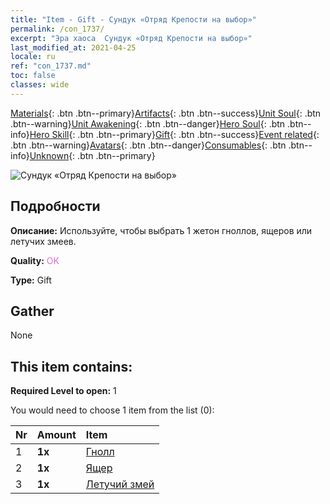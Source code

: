 ```yaml
---
title: "Item - Gift - Сундук «Отряд Крепости на выбор»"
permalink: /con_1737/
excerpt: "Эра хаоса  Сундук «Отряд Крепости на выбор»"
last_modified_at: 2021-04-25
locale: ru
ref: "con_1737.md"
toc: false
classes: wide
---
```

 [Materials](/ItemsRU/){: .btn .btn--primary}[Artifacts](/ItemsRU/Artifacts/){: .btn .btn--success}[Unit Soul](/ItemsRU/UnitSoul/){: .btn .btn--warning}[Unit Awakening](/ItemsRU/UnitAwakening/){: .btn .btn--danger}[Hero Soul](/ItemsRU/HeroSoul/){: .btn .btn--info}[Hero Skill](/ItemsRU/HeroSkill/){: .btn .btn--primary}[Gift](/ItemsRU/Gift/){: .btn .btn--success}[Event related](/ItemsRU/Events/){: .btn .btn--warning}[Avatars](/ItemsRU/Avatars/){: .btn .btn--danger}[Consumables](/ItemsRU/Consumables/){: .btn .btn--info}[Unknown](/ItemsRU/Unknown/){: .btn .btn--primary}

 ![Сундук «Отряд Крепости на выбор»](/images/t/i_907353.png)

## Подробности
 **Описание:** Используйте, чтобы выбрать 1 жетон гноллов, ящеров или летучих змеев.

 **Quality:** <span style="color: #DA70D6">OK</span>

 **Type:** Gift

## Gather

  None

## This item contains:

 **Required Level to open:** 1

 You would need to choose 1 item from the list (0):

  | Nr | Amount |     Item    |
  |:---|:-------|:------------|
  | 1 |  **1x** | [Гнолл](/ItemsRU/unt_253/) |  | 
  | 2 |  **1x** | [Ящер](/ItemsRU/unt_254/) |  | 
  | 3 |  **1x** | [Летучий змей](/ItemsRU/unt_255/) |  | 
